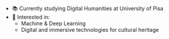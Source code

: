 - 📚 Currently studying Digital Humanities at University of Pisa
- 👀 Interested in:
  - Machine & Deep Learning
  - Digital and immersive technologies for cultural heritage <br/>


<!---
matildecmp/matildecmp is a ✨ special ✨ repository because its `README.md` (this file) appears on your GitHub profile.
You can click the Preview link to take a look at your changes.
--->
